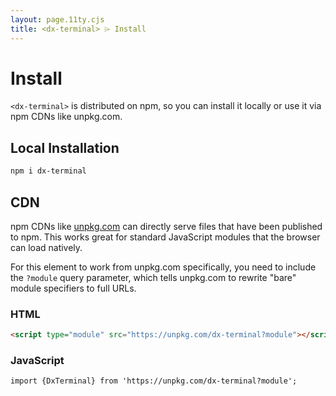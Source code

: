 ```yaml
---
layout: page.11ty.cjs
title: <dx-terminal> ⌲ Install
---
```


# Install

`<dx-terminal>` is distributed on npm, so you can install it locally or use it via npm CDNs like unpkg.com.

## Local Installation

```bash
npm i dx-terminal
```

## CDN

npm CDNs like [unpkg.com]() can directly serve files that have been published to npm. This works great for standard JavaScript modules that the browser can load natively.

For this element to work from unpkg.com specifically, you need to include the `?module` query parameter, which tells unpkg.com to rewrite "bare" module specifiers to full URLs.

### HTML

```html
<script type="module" src="https://unpkg.com/dx-terminal?module"></script>
```

### JavaScript

```html
import {DxTerminal} from 'https://unpkg.com/dx-terminal?module';
```
